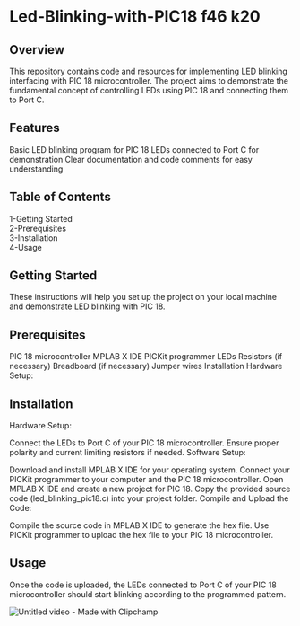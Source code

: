 # Led-Blinking-with-PIC18 f46 k20
## Overview
This repository contains code and resources for implementing LED blinking interfacing with PIC 18 microcontroller. The project aims to demonstrate the fundamental concept of controlling LEDs using PIC 18 and connecting them to Port C.

## Features
Basic LED blinking program for PIC 18
LEDs connected to Port C for demonstration
Clear documentation and code comments for easy understanding

## Table of Contents
 1-Getting Started
<br> 2-Prerequisites
<br> 3-Installation
<br> 4-Usage

## Getting Started
These instructions will help you set up the project on your local machine and demonstrate LED blinking with PIC 18.


## Prerequisites
PIC 18 microcontroller
MPLAB X IDE
PICKit programmer
LEDs
Resistors (if necessary)
Breadboard (if necessary)
Jumper wires
Installation
Hardware Setup:

## Installation
Hardware Setup:

Connect the LEDs to Port C of your PIC 18 microcontroller. Ensure proper polarity and current limiting resistors if needed.
Software Setup:

Download and install MPLAB X IDE for your operating system.
Connect your PICKit programmer to your computer and the PIC 18 microcontroller.
Open MPLAB X IDE and create a new project for PIC 18.
Copy the provided source code (led_blinking_pic18.c) into your project folder.
Compile and Upload the Code:

Compile the source code in MPLAB X IDE to generate the hex file.
Use PICKit programmer to upload the hex file to your PIC 18 microcontroller.

## Usage
Once the code is uploaded, the LEDs connected to Port C of your PIC 18 microcontroller should start blinking according to the programmed pattern.

![Untitled video - Made with Clipchamp](https://github.com/AhmedKamalMohammedElSayed/Led-Blinking-with-PIC18f46k20/assets/96977876/921f8271-7f2d-4bed-8d20-2dfeeae9c6a2)
